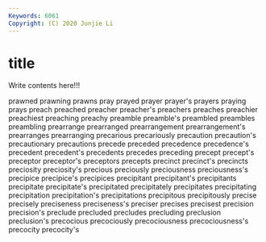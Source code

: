 ```yaml
---
Keywords: 6061
Copyright: (C) 2020 Junjie Li
---
```


# title

Write contents here!!!
 
prawned 
prawning 
prawns 
pray 
prayed
prayer 
prayer's 
prayers 
praying 
prays 
preach 
preached 
preacher 
preacher's 
preachers
preaches 
preachier 
preachiest 
preaching 
preachy 
preamble 
preamble's 
preambled 
preambles 
preambling
prearrange 
prearranged 
prearrangement 
prearrangement's 
prearranges 
prearranging 
precarious 
precariously 
precaution 
precaution's
precautionary 
precautions 
precede 
preceded 
precedence 
precedence's 
precedent 
precedent's 
precedents 
precedes
preceding 
precept 
precept's 
preceptor 
preceptor's 
preceptors 
precepts 
precinct 
precinct's 
precincts
preciosity 
preciosity's 
precious 
preciously 
preciousness 
preciousness's 
precipice 
precipice's 
precipices 
precipitant
precipitant's 
precipitants 
precipitate 
precipitate's 
precipitated 
precipitately 
precipitates 
precipitating 
precipitation 
precipitation's
precipitations 
precipitous 
precipitously 
precise 
precisely 
preciseness 
preciseness's 
preciser 
precises 
precisest
precision 
precision's 
preclude 
precluded 
precludes 
precluding 
preclusion 
preclusion's 
precocious 
precociously
precociousness 
precociousness's 
precocity 
precocity's 
